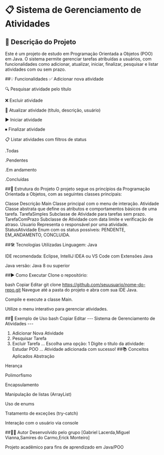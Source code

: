 # 📋 Sistema de Gerenciamento de Atividades

## 📌 Descrição do Projeto

Este é um projeto de estudo em Programação Orientada a Objetos (POO) em Java. O sistema permite gerenciar tarefas atribuídas a usuários, com funcionalidades como adicionar, atualizar, iniciar, finalizar, pesquisar e listar atividades com ou sem prazo.

##💡 Funcionalidades
✅ Adicionar nova atividade

🔍 Pesquisar atividade pelo título

❌ Excluir atividade

🔄 Atualizar atividade (título, descrição, usuário)

▶️ Iniciar atividade

⏹ Finalizar atividade

📋 Listar atividades com filtros de status

.Todas

.Pendentes

.Em andamento

.Concluídas

##🧱 Estrutura do Projeto
O projeto segue os princípios da Programação Orientada a Objetos, com as seguintes classes principais:

Classe	Descrição
Main	Classe principal com o menu de interação.
Atividade	Classe abstrata que define os atributos e comportamentos básicos de uma tarefa.
TarefaSimples	Subclasse de Atividade para tarefas sem prazo.
TarefaComPrazo	Subclasse de Atividade com data limite e verificação de atraso.
Usuario	Representa o responsável por uma atividade.
StatusAtividade	Enum com os status possíveis: PENDENTE, EM_ANDAMENTO, CONCLUIDA.

##🛠️ Tecnologias Utilizadas
Linguagem: Java

IDE recomendada: Eclipse, IntelliJ IDEA ou VS Code com Extensões Java

Java versão: Java 8 ou superior

##▶️ Como Executar
Clone o repositório:

bash
Copiar
Editar
git clone https://github.com/seuusuario/nome-do-repo.git
Navegue até a pasta do projeto e abra com sua IDE Java.

Compile e execute a classe Main.

Utilize o menu interativo para gerenciar atividades.

##📌 Exemplo de Uso
bash
Copiar
Editar
--- Sistema de Gerenciamento de Atividades ---
1. Adicionar Nova Atividade
2. Pesquisar Tarefa
3. Excluir Tarefa
...
Escolha uma opção: 1
Digite o título da atividade: Estudar POO
...
Atividade adicionada com sucesso!
##📚 Conceitos Aplicados
Abstração

Herança

Polimorfismo

Encapsulamento

Manipulação de listas (ArrayList)

Uso de enums

Tratamento de exceções (try-catch)

Interação com o usuário via console

##👨‍💻 Autor
Desenvolvido pelo grupo [Gabriel Lacerda,Miguel Vianna,Samires do Carmo,Erick Monteiro]

Projeto acadêmico para fins de aprendizado em Java/POO
